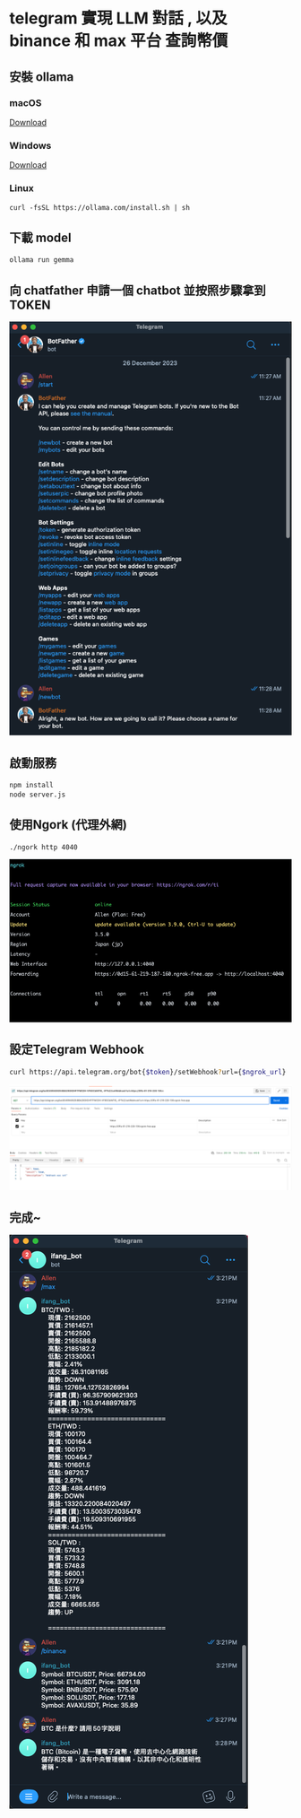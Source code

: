 # telegram 實現 LLM 對話 , 以及 binance 和 max 平台 查詢幣價

## 安裝 ollama

### macOS

[Download](https://ollama.com/download/Ollama-darwin.zip)

### Windows

[Download](https://ollama.com/download/OllamaSetup.exe)

### Linux

```
curl -fsSL https://ollama.com/install.sh | sh
```

## 下載 model 

```sh
ollama run gemma
```

## 向 chatfather 申請一個 chatbot 並按照步驟拿到 TOKEN

![chatfather](./static/chatfather.png)

## 啟動服務

```sh
npm install
node server.js
```

## 使用Ngork (代理外網)

```sh
./ngork http 4040
```

![ngork](./static/ngrok.png)


## 設定Telegram Webhook

```sh
curl https://api.telegram.org/bot{$token}/setWebhook?url={$ngrok_url}
```
![webhook](./static/webhook.png)

## 完成~

![bot](./static/demo.png)
